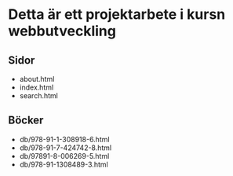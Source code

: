 # Detta är ett projektarbete i kursn webbutveckling

## Sidor
- about.html
- index.html
- search.html

## Böcker
- db/978-91-1-308918-6.html
- db/978-91-7-424742-8.html
- db/97891-8-006269-5.html
- db/978-91-1308489-3.html